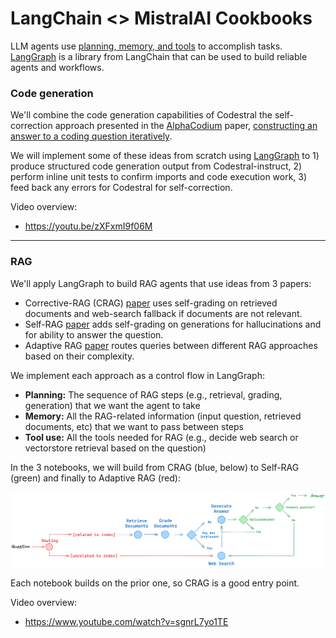 # LangChain <> MistralAI Cookbooks

LLM agents use [planning, memory, and tools](https://lilianweng.github.io/posts/2023-06-23-agent/) to accomplish tasks. [LangGraph](https://python.langchain.com/docs/langgraph) is a library from LangChain that can be used to build reliable agents and workflows.

### Code generation

We'll combine the code generation capabilities of Codestral the self-correction approach presented in the [AlphaCodium](https://github.com/Codium-ai/AlphaCodium) paper, [constructing an answer to a coding question iteratively](https://x.com/karpathy/status/1748043513156272416?s=20).  

We will implement some of these ideas from scratch using [LangGraph](https://python.langchain.com/docs/langgraph) to 1) produce structured code generation output from Codestral-instruct, 2) perform inline unit tests to confirm imports and code execution work, 3) feed back any errors for Codestral for self-correction.

Video overview:

* https://youtu.be/zXFxmI9f06M

--- 

### RAG

We'll apply LangGraph to build RAG agents that use ideas from 3 papers:

* Corrective-RAG (CRAG) [paper](https://arxiv.org/pdf/2401.15884.pdf) uses self-grading on retrieved documents and web-search fallback if documents are not relevant.
* Self-RAG [paper](https://arxiv.org/abs/2310.11511) adds self-grading on generations for hallucinations and for ability to answer the question.
* Adaptive RAG [paper](https://arxiv.org/abs/2403.14403) routes queries between different RAG approaches based on their complexity.

We implement each approach as a control flow in LangGraph:
- **Planning:** The sequence of RAG steps (e.g., retrieval, grading, generation) that we want the agent to take
- **Memory:** All the RAG-related information (input question, retrieved documents, etc) that we want to pass between steps
- **Tool use:** All the tools needed for RAG (e.g., decide web search or vectorstore retrieval based on the question)

In the 3 notebooks, we will build from CRAG (blue, below) to Self-RAG (green) and finally to Adaptive RAG (red):

![RAG](./img/langgraph_adaptive_rag.png "RAG control flow")

Each notebook builds on the prior one, so CRAG is a good entry point.

Video overview:

* https://www.youtube.com/watch?v=sgnrL7yo1TE